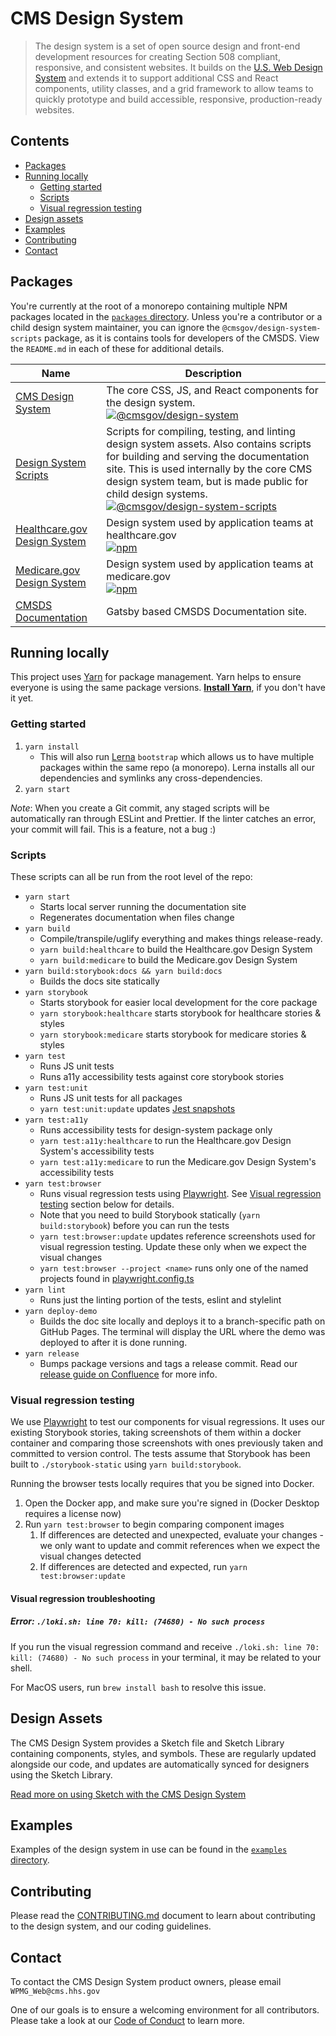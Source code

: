 # CMS Design System

> The design system is a set of open source design and front-end development resources for creating Section 508 compliant, responsive, and consistent websites. It builds on the [U.S. Web Design System](https://designsystem.digital.gov/) and extends it to support additional CSS and React components, utility classes, and a grid framework to allow teams to quickly prototype and build accessible, responsive, production-ready websites.

## Contents

- [Packages](#packages)
- [Running locally](#running-locally)
  - [Getting started](#getting-started)
  - [Scripts](#scripts)
  - [Visual regression testing](#visual-regression-testing)
- [Design assets](#design-assets)
- [Examples](#examples)
- [Contributing](#contributing)
- [Contact](#contact)

## Packages

You're currently at the root of a monorepo containing multiple NPM packages located in the [`packages` directory](packages/). Unless you're a contributor or a child design system maintainer, you can ignore the `@cmsgov/design-system-scripts` package, as it is contains tools for developers of the CMSDS. View the `README.md` in each of these for additional details.

| Name                                                       | Description                                                                                                                                                                                                                                                                                                                                                                                                                                                  |
| ---------------------------------------------------------- | ------------------------------------------------------------------------------------------------------------------------------------------------------------------------------------------------------------------------------------------------------------------------------------------------------------------------------------------------------------------------------------------------------------------------------------------------------------ |
| [CMS Design System](packages/design-system)                | The core CSS, JS, and React components for the design system. <br> [![@cmsgov/design-system](https://img.shields.io/npm/v/@cmsgov/design-system.svg?label=@cmsgov%2Fdesign-system)](https://www.npmjs.com/package/@cmsgov/design-system)                                                                                                                                                                                                                     |
| [Design System Scripts](packages/design-system-docs)       | Scripts for compiling, testing, and linting design system assets. Also contains scripts for building and serving the documentation site. This is used internally by the core CMS design system team, but is made public for child design systems. <br> [![@cmsgov/design-system-scripts](https://img.shields.io/npm/v/@cmsgov/design-system-scripts.svg?label=@cmsgov%2Fdesign-system-scripts)](https://www.npmjs.com/package/@cmsgov/design-system-scripts) |
| [Healthcare.gov Design System](packages/ds-healthcare-gov) | Design system used by application teams at healthcare.gov <br> [![npm](https://img.shields.io/npm/v/@cmsgov/ds-healthcare-gov.svg?label=@cmsgov%2Fds-healthcare-gov)](https://www.npmjs.com/package/@cmsgov/ds-healthcare-gov)                                                                                                                                                                                                                               |
| [Medicare.gov Design System](packages/ds-medicare-gov)     | Design system used by application teams at medicare.gov <br> [![npm](https://img.shields.io/npm/v/@cmsgov/ds-medicare-gov.svg?label=@cmsgov%2Fds-medicare-gov)](https://www.npmjs.com/package/@cmsgov/ds-medicare-gov)                                                                                                                                                                                                                                       |
| [CMSDS Documentation](packages/docs)                       | Gatsby based CMSDS Documentation site.                                                                                                                                                                                                                                                                                                                                                                                                                       |

## Running locally

This project uses [Yarn](https://yarnpkg.com/) for package management. Yarn helps to ensure everyone is using the same package versions. [**Install Yarn**](https://yarnpkg.com/docs/install), if you don't have it yet.

### Getting started

1. `yarn install`
   - This will also run [Lerna](https://lernajs.io/) `bootstrap` which allows us to have multiple packages within the same repo (a monorepo). Lerna installs all our dependencies and symlinks any cross-dependencies.
1. `yarn start`

_Note_: When you create a Git commit, any staged scripts will be automatically ran through ESLint and Prettier. If the linter catches an error, your commit will fail. This is a feature, not a bug :)

### Scripts

These scripts can all be run from the root level of the repo:

- `yarn start`
  - Starts local server running the documentation site
  - Regenerates documentation when files change
- `yarn build`
  - Compile/transpile/uglify everything and makes things release-ready.
  - `yarn build:healthcare` to build the Healthcare.gov Design System
  - `yarn build:medicare` to build the Medicare.gov Design System
- `yarn build:storybook:docs && yarn build:docs`
  - Builds the docs site statically
- `yarn storybook`
  - Starts storybook for easier local development for the core package
  - `yarn storybook:healthcare` starts storybook for healthcare stories & styles
  - `yarn storybook:medicare` starts storybook for medicare stories & styles
- `yarn test`
  - Runs JS unit tests
  - Runs a11y accessibility tests against core storybook stories
- `yarn test:unit`
  - Runs JS unit tests for all packages
  - `yarn test:unit:update` updates [Jest snapshots](http://facebook.github.io/jest/docs/en/snapshot-testing.html)
- `yarn test:a11y`
  - Runs accessibility tests for design-system package only
  - `yarn test:a11y:healthcare` to run the Healthcare.gov Design System's accessibility tests
  - `yarn test:a11y:medicare` to run the Medicare.gov Design System's accessibility tests
- `yarn test:browser`
  - Runs visual regression tests using [Playwright](https://playwright.dev/). See [Visual regression testing](#visual-regression-testing) section below for details.
  - Note that you need to build Storybook statically (`yarn build:storybook`) before you can run the tests
  - `yarn test:browser:update` updates reference screenshots used for visual regression testing. Update these only when we expect the visual changes
  - `yarn test:browser --project <name>` runs only one of the named projects found in [playwright.config.ts](/tests/browser/playwright.config.ts)
- `yarn lint`
  - Runs just the linting portion of the tests, eslint and stylelint
- `yarn deploy-demo`
  - Builds the doc site locally and deploys it to a branch-specific path on GitHub Pages. The terminal will display the URL where the demo was deployed to after it is done running.
- `yarn release`
  - Bumps package versions and tags a release commit. Read our [release guide on Confluence](https://confluence.cms.gov/display/HCDSG/Creating+a+code+release) for more info.

### Visual regression testing

We use [Playwright](https://playwright.dev/) to test our components for visual regressions. It uses our existing Storybook stories, taking screenshots of them within a docker container and comparing those screenshots with ones previously taken and committed to version control. The tests assume that Storybook has been built to `./storybook-static` using `yarn build:storybook`.

Running the browser tests locally requires that you be signed into Docker.

1. Open the Docker app, and make sure you're signed in (Docker Desktop requires a license now)
2. Run `yarn test:browser` to begin comparing component images
   1. If differences are detected and unexpected, evaluate your changes - we only want to update and commit references when we expect the visual changes detected
   2. If differences are detected and expected, run `yarn test:browser:update`

#### Visual regression troubleshooting

##### Error: `./loki.sh: line 70: kill: (74680) - No such process`

If you run the visual regression command and receive `./loki.sh: line 70: kill: (74680) - No such process` in your terminal, it may be related to your shell.

For MacOS users, run `brew install bash` to resolve this issue.

## Design Assets

The CMS Design System provides a Sketch file and Sketch Library containing components, styles, and symbols. These are regularly updated alongside our code, and updates are automatically synced for designers using the Sketch Library.

[Read more on using Sketch with the CMS Design System](/design-assets/README.md)

## Examples

Examples of the design system in use can be found in the [`examples` directory](examples/).

## Contributing

Please read the [CONTRIBUTING.md](CONTRIBUTING.md) document to learn about contributing to the design system, and our coding guidelines.

## Contact

To contact the CMS Design System product owners, please email `WPMG_Web@cms.hhs.gov`

One of our goals is to ensure a welcoming environment for all contributors. Please take a look at our [Code of Conduct](CODE-OF-CONDUCT.md) to learn more.
